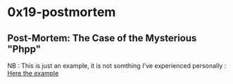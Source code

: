 # 0x19-postmortem
## Post-Mortem: The Case of the Mysterious "Phpp"
NB : This is just an example, it is not somthing I've experienced personally : [Here the example](https://docs.google.com/document/d/1jTGya864ai1vVaiWg4l0XmgKNUBOJo8d6MD-kKHavIE/edit?usp=sharing)
